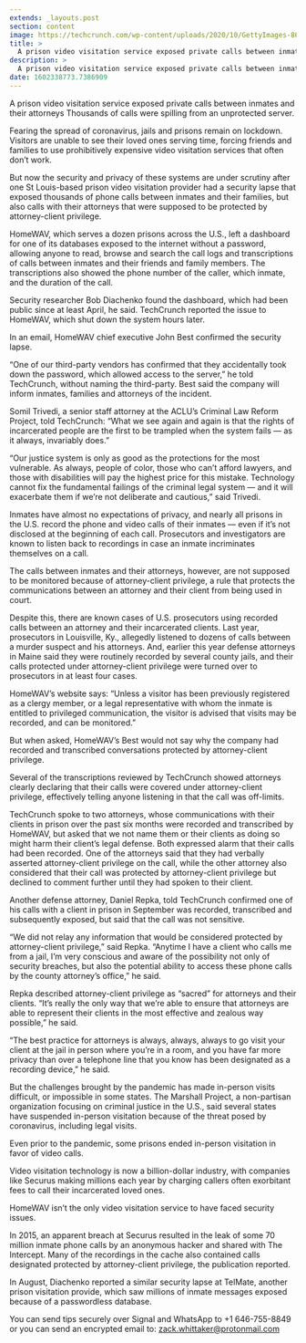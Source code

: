```yaml
--- 
extends: _layouts.post 
section: content 
image: https://techcrunch.com/wp-content/uploads/2020/10/GettyImages-860929840.jpg?w=585 
title: > 
  A prison video visitation service exposed private calls between inmates and their attorneys – TechCrunch 
description: > 
  A prison video visitation service exposed private calls between inmates and their attorneys Thousands of calls were spilling from an unprotected server.Visitors are unable to see their loved ones serving time, forcing friends and families to use prohibitively expensive video visitation services that often don’t work.Despite this, there are known cases of U.S. prosecutors using recorded calls between an attorney and their incarcerated clients.Even prior to the pandemic, some prisons ended in-person visitation in favor of video calls.Many of the recordings in the cache also contained calls designated protected by attorney-client privilege, the publication reported. 
date: 1602338773.7386909 
--- 
```

A prison video visitation service exposed private calls between inmates and their attorneys Thousands of calls were spilling from an unprotected server.

Fearing the spread of coronavirus, jails and prisons remain on lockdown. Visitors are unable to see their loved ones serving time, forcing friends and families to use prohibitively expensive video visitation services that often don’t work.

But now the security and privacy of these systems are under scrutiny after one St Louis-based prison video visitation provider had a security lapse that exposed thousands of phone calls between inmates and their families, but also calls with their attorneys that were supposed to be protected by attorney-client privilege.

HomeWAV, which serves a dozen prisons across the U.S., left a dashboard for one of its databases exposed to the internet without a password, allowing anyone to read, browse and search the call logs and transcriptions of calls between inmates and their friends and family members. The transcriptions also showed the phone number of the caller, which inmate, and the duration of the call.

Security researcher Bob Diachenko found the dashboard, which had been public since at least April, he said. TechCrunch reported the issue to HomeWAV, which shut down the system hours later.

In an email, HomeWAV chief executive John Best confirmed the security lapse.

“One of our third-party vendors has confirmed that they accidentally took down the password, which allowed access to the server,” he told TechCrunch, without naming the third-party. Best said the company will inform inmates, families and attorneys of the incident.

Somil Trivedi, a senior staff attorney at the ACLU’s Criminal Law Reform Project, told TechCrunch: “What we see again and again is that the rights of incarcerated people are the first to be trampled when the system fails — as it always, invariably does.”

“Our justice system is only as good as the protections for the most vulnerable. As always, people of color, those who can’t afford lawyers, and those with disabilities will pay the highest price for this mistake. Technology cannot fix the fundamental failings of the criminal legal system — and it will exacerbate them if we’re not deliberate and cautious,” said Trivedi.

Inmates have almost no expectations of privacy, and nearly all prisons in the U.S. record the phone and video calls of their inmates — even if it’s not disclosed at the beginning of each call. Prosecutors and investigators are known to listen back to recordings in case an inmate incriminates themselves on a call.

The calls between inmates and their attorneys, however, are not supposed to be monitored because of attorney-client privilege, a rule that protects the communications between an attorney and their client from being used in court.

Despite this, there are known cases of U.S. prosecutors using recorded calls between an attorney and their incarcerated clients. Last year, prosecutors in Louisville, Ky., allegedly listened to dozens of calls between a murder suspect and his attorneys. And, earlier this year defense attorneys in Maine said they were routinely recorded by several county jails, and their calls protected under attorney-client privilege were turned over to prosecutors in at least four cases.

HomeWAV’s website says: “Unless a visitor has been previously registered as a clergy member, or a legal representative with whom the inmate is entitled to privileged communication, the visitor is advised that visits may be recorded, and can be monitored.”

But when asked, HomeWAV’s Best would not say why the company had recorded and transcribed conversations protected by attorney-client privilege.

Several of the transcriptions reviewed by TechCrunch showed attorneys clearly declaring that their calls were covered under attorney-client privilege, effectively telling anyone listening in that the call was off-limits.

TechCrunch spoke to two attorneys, whose communications with their clients in prison over the past six months were recorded and transcribed by HomeWAV, but asked that we not name them or their clients as doing so might harm their client’s legal defense. Both expressed alarm that their calls had been recorded. One of the attorneys said that they had verbally asserted attorney-client privilege on the call, while the other attorney also considered that their call was protected by attorney-client privilege but declined to comment further until they had spoken to their client.

Another defense attorney, Daniel Repka, told TechCrunch confirmed one of his calls with a client in prison in September was recorded, transcribed and subsequently exposed, but said that the call was not sensitive.

“We did not relay any information that would be considered protected by attorney-client privilege,” said Repka. “Anytime I have a client who calls me from a jail, I’m very conscious and aware of the possibility not only of security breaches, but also the potential ability to access these phone calls by the county attorney’s office,” he said.

Repka described attorney-client privilege as “sacred” for attorneys and their clients. “It’s really the only way that we’re able to ensure that attorneys are able to represent their clients in the most effective and zealous way possible,” he said.

“The best practice for attorneys is always, always, always to go visit your client at the jail in person where you’re in a room, and you have far more privacy than over a telephone line that you know has been designated as a recording device,” he said.

But the challenges brought by the pandemic has made in-person visits difficult, or impossible in some states. The Marshall Project, a non-partisan organization focusing on criminal justice in the U.S., said several states have suspended in-person visitation because of the threat posed by coronavirus, including legal visits.

Even prior to the pandemic, some prisons ended in-person visitation in favor of video calls.

Video visitation technology is now a billion-dollar industry, with companies like Securus making millions each year by charging callers often exorbitant fees to call their incarcerated loved ones.

HomeWAV isn’t the only video visitation service to have faced security issues.

In 2015, an apparent breach at Securus resulted in the leak of some 70 million inmate phone calls by an anonymous hacker and shared with The Intercept. Many of the recordings in the cache also contained calls designated protected by attorney-client privilege, the publication reported.

In August, Diachenko reported a similar security lapse at TelMate, another prison visitation provide, which saw millions of inmate messages exposed because of a passwordless database.

You can send tips securely over Signal and WhatsApp to +1 646-755-8849 or you can send an encrypted email to: zack.whittaker@protonmail.com